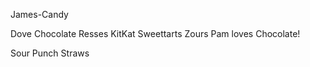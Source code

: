 James-Candy

Dove Chocolate
Resses
KitKat
Sweettarts
Zours
Pam loves Chocolate!



Sour Punch Straws 

